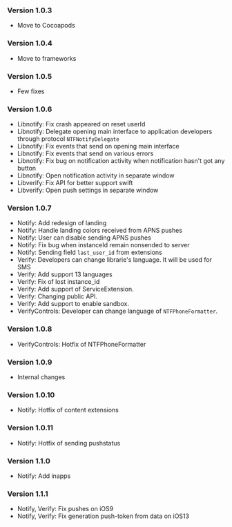 ### Version 1.0.3

* Move to Cocoapods

### Version 1.0.4

* Move to frameworks

### Version 1.0.5

* Few fixes

### Version 1.0.6

* Libnotify: Fix crash appeared on reset userId
* Libnotify: Delegate opening main interface to application developers through protocol `NTFNotifyDelegate`
* Libnotify: Fix events that send on opening main interface
* Libnotify: Fix events that send on various errors
* Libnotify: Fix bug on notification activity when notification hasn't got any button
* Libnotify: Open notification activity in separate window
* Libverify: Fix API for better support swift
* Libverify: Open push settings in separate window

### Version 1.0.7

* Notify: Add redesign of landing
* Notify: Handle landing colors received from APNS pushes
* Notify: User can disable sending APNS pushes
* Notify: Fix bug when instanceId remain nonsended to server 
* Notify: Sending field `last_user_id` from extensions
* Verify: Developers can change librarie's language. It will be used for SMS
* Verify: Add support 13 languages
* Verify: Fix of lost instance_id
* Verify: Add support of ServiceExtension.
* Verify: Changing public API.
* Verify: Add support to enable sandbox.
* VerifyControls: Developer can change language of `NTFPhoneFormatter`.

### Version 1.0.8

* VerifyControls: Hotfix of NTFPhoneFormatter

### Version 1.0.9

* Internal changes

### Version 1.0.10

* Notify: Hotfix of content extensions

### Version 1.0.11

* Notify: Hotfix of sending pushstatus

### Version 1.1.0

* Notify: Add inapps

### Version 1.1.1

* Notify, Verify: Fix pushes on iOS9
* Notify, Verify: Fix generation push-token from data on iOS13
